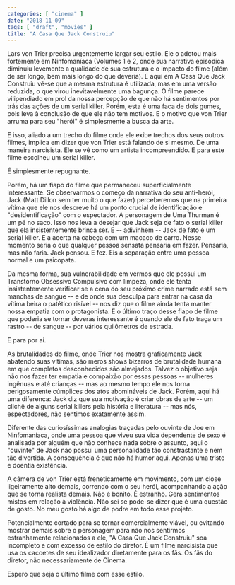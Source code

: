 ```yaml
---
categories: [ "cinema" ]
date: "2018-11-09"
tags: [ "draft", "movies" ]
title: "A Casa Que Jack Construiu"
---
```

Lars von Trier precisa urgentemente largar seu estilo. Ele o adotou mais
fortemente em Ninfomaníaca (Volumes 1 e 2, onde sua narrativa episódica
diminuiu levemente a qualidade de sua estrutura e o impacto do filme
(além de ser longo, bem mais longo do que deveria). E aqui em A Casa
Que Jack Construiu vê-se que a mesma estrutura é utilizada, mas em uma
versão reduzida, o que virou inevitavelmente uma bagunça. O filme parece
vilipendiado em prol da nossa percepção de que não há sentimentos por
trás das ações de um serial killer. Porém, esta é uma faca de dois
gumes, pois leva à conclusão de que ele não tem motivos. E o motivo
que von Trier arruma para seu "herói" é simplesmente a busca da arte.

E isso, aliado a um trecho do filme onde ele exibe trechos dos seus outros
filmes, implica em dizer que von Trier está falando de si mesmo. De
uma maneira narcisista. Ele se vê como um artista incompreendido. E
para este filme escolheu um serial killer.

É simplesmente repugnante.

Porém, há um fiapo do filme que permaneceu superficialmente
interessante. Se observarmos o começo da narrativa do seu anti-herói,
Jack (Matt Dillon sem ter muito o que fazer) perceberemos que na primeira
vítima que ele nos descreve há um ponto crucial de identificação e
"desidentificação" com o espectador. A personagem de Uma Thurman é
um pé no saco. Isso nos leva a desejar que Jack seja de fato o serial
killer que ela insistentemente brinca ser. E -- adivinhem -- Jack de fato
é um serial killer. E a acerta na cabeça com um macaco de carro. Nesse
momento seria o que qualquer pessoa sensata pensaria em fazer. Pensaria,
mas não faria. Jack pensou. E fez. Eis a separação entre uma pessoa
normal e um psicopata.

Da mesma forma, sua vulnerabilidade em vermos que ele possui um Transtorno
Obsessivo Compulsivo com limpeza, onde ele tenta insistentemente verificar
se a cena do seu próximo crime narrado está sem manchas de sangue --
e de onde sua desculpa para entrar na casa da vítima beira o patético
risível -- nos diz que o filme ainda tenta manter nossa empatia com
o protagonista. E o último traço desse fiapo de filme que poderia se
tornar deveras interessante é quando ele de fato traça um rastro --
de sangue -- por vários quilômetros de estrada.

E para por aí.

As brutalidades do filme, onde Trier nos mostra graficamente Jack
abatendo suas vítimas, são meros shows bizarros de brutalidade humana
em que completos desconhecidos são almejados. Talvez o objetivo
seja não nos fazer ter empatia e compaixão por essas pessoas --
mulheres ingênuas e até crianças -- mas ao mesmo tempo ele nos torna
perigosamente cúmplices dos atos abomináveis de Jack. Porém, aqui
há uma diferença: Jack diz que sua motivação é criar obras de arte
-- um clichê de alguns serial killers pela história e literatura --
mas nós, espectadores, não sentimos exatamente assim.

Diferente das curiosíssimas analogias traçadas pelo ouvinte de Joe
em Ninfomaníaca, onde uma pessoa que viveu sua vida dependente de sexo
é analisada por alguém que não conhece nada sobre o assunto, aqui o
"ouvinte" de Jack não possui uma personalidade tão constrastante e
nem tão divertida. A consequência é que não há humor aqui. Apenas
uma triste e doentia existência.

A câmera de von Trier está freneticamente em movimento, com um close
ligeiramente alto demais, correndo com o seu herói, acompanhando a
ação que se torna realista demais. Não é bonito. É estranho. Gera
sentimentos mistos em relação à violência. Não sei se pode-se dizer
que é uma questão de gosto. No meu gosto há algo de podre em todo
esse projeto.

Potencialmente cortado para se tornar comercialmente viável, ou evitando
mostrar demais sobre o personagem para não nos sentirmos estranhamente
relacionados a ele, "A Casa Que Jack Construiu" soa incompleto e com
excesso de estilo do diretor. É um filme narcisista que usa os cacoetes
de seu idealizador diretamente para os fãs. Os fãs do diretor, não
necessariamente de Cinema.

Espero que seja o último filme com esse estilo.
